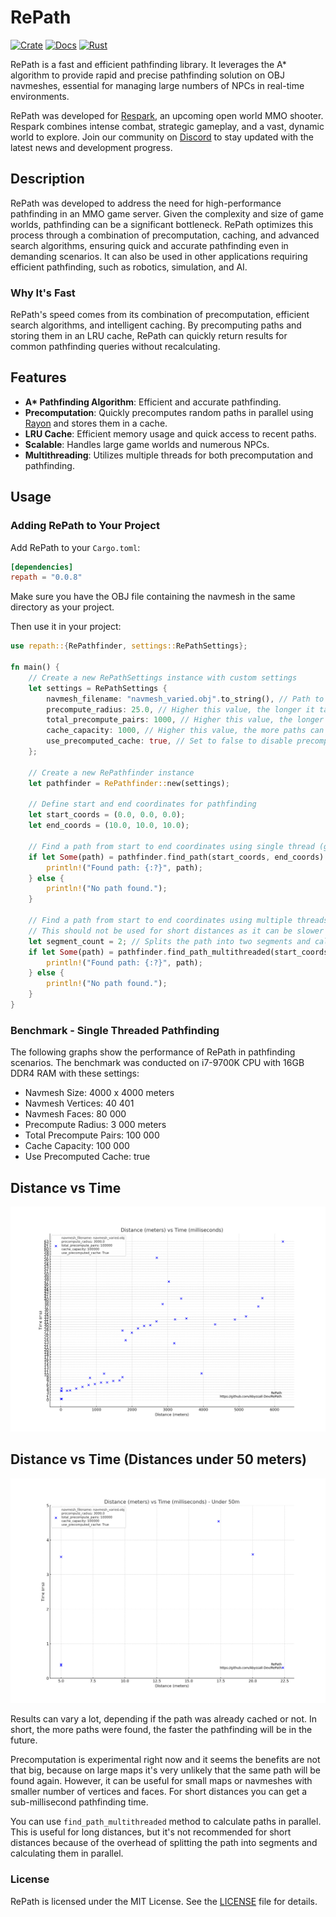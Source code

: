 # RePath

[![Crate](https://img.shields.io/crates/v/repath.svg?label=crate)](https://crates.io/crates/repath)
[![Docs](https://docs.rs/repath/badge.svg)](https://docs.rs/repath/0.0.7/repath/)
[![Rust](https://github.com/Abyssall-Dev/RePath/actions/workflows/rust.yml/badge.svg?branch=main)](https://github.com/Abyssall-Dev/RePath/actions/workflows/rust.yml)

RePath is a fast and efficient pathfinding library. It leverages the A* algorithm to provide rapid and precise pathfinding solution on OBJ navmeshes, essential for managing large numbers of NPCs in real-time environments.

RePath was developed for [Respark](https://playrespark.com/), an upcoming open world MMO shooter. Respark combines intense combat, strategic gameplay, and a vast, dynamic world to explore. Join our community on [Discord](https://discord.gg/8qzSGyekVJ) to stay updated with the latest news and development progress.

## Description

RePath was developed to address the need for high-performance pathfinding in an MMO game server. Given the complexity and size of game worlds, pathfinding can be a significant bottleneck. RePath optimizes this process through a combination of precomputation, caching, and advanced search algorithms, ensuring quick and accurate pathfinding even in demanding scenarios. It can also be used in other applications requiring efficient pathfinding, such as robotics, simulation, and AI.

### Why It's Fast

RePath's speed comes from its combination of precomputation, efficient search algorithms, and intelligent caching. By precomputing paths and storing them in an LRU cache, RePath can quickly return results for common pathfinding queries without recalculating.

## Features

- **A\* Pathfinding Algorithm**: Efficient and accurate pathfinding.
- **Precomputation**: Quickly precomputes random paths in parallel using [Rayon](https://crates.io/crates/rayon) and stores them in a cache.
- **LRU Cache**: Efficient memory usage and quick access to recent paths.
- **Scalable**: Handles large game worlds and numerous NPCs.
- **Multithreading**: Utilizes multiple threads for both precomputation and pathfinding.

## Usage

### Adding RePath to Your Project

Add RePath to your `Cargo.toml`:

```toml
[dependencies]
repath = "0.0.8"
```

Make sure you have the OBJ file containing the navmesh in the same directory as your project.

Then use it in your project:

```rust
use repath::{RePathfinder, settings::RePathSettings};

fn main() {
    // Create a new RePathSettings instance with custom settings
    let settings = RePathSettings {
        navmesh_filename: "navmesh_varied.obj".to_string(), // Path to the navmesh file in Wavefront OBJ format
        precompute_radius: 25.0, // Higher this value, the longer it takes to precompute paths but faster pathfinding for long distances
        total_precompute_pairs: 1000, // Higher this value, the longer it takes to precompute paths but faster pathfinding
        cache_capacity: 1000, // Higher this value, the more paths can be stored in cache but more memory usage
        use_precomputed_cache: true, // Set to false to disable precomputation of paths
    };

    // Create a new RePathfinder instance
    let pathfinder = RePathfinder::new(settings);

    // Define start and end coordinates for pathfinding
    let start_coords = (0.0, 0.0, 0.0);
    let end_coords = (10.0, 10.0, 10.0);

    // Find a path from start to end coordinates using single thread (good for short distances)
    if let Some(path) = pathfinder.find_path(start_coords, end_coords) {
        println!("Found path: {:?}", path);
    } else {
        println!("No path found.");
    }

    // Find a path from start to end coordinates using multiple threads (good for long distances)
    // This should not be used for short distances as it can be slower than single thread because of segmentation and multithreading overhead
    let segment_count = 2; // Splits the path into two segments and calculates them in parallel
    if let Some(path) = pathfinder.find_path_multithreaded(start_coords, end_coords, segment_count) {
        println!("Found path: {:?}", path);
    } else {
        println!("No path found.");
    }
}
```

### Benchmark - Single Threaded Pathfinding

The following graphs show the performance of RePath in pathfinding scenarios. The benchmark was conducted on i7-9700K CPU with 16GB DDR4 RAM with these settings:

- Navmesh Size: 4000 x 4000 meters
- Navmesh Vertices: 40 401
- Navmesh Faces: 80 000
- Precompute Radius: 3 000 meters
- Total Precompute Pairs: 100 000
- Cache Capacity: 100 000
- Use Precomputed Cache: true

## Distance vs Time

![Distance vs Time](img/bench_distance_vs_time_all.png)

## Distance vs Time (Distances under 50 meters)

![Distance vs Time (Distances under 50 meters)](img/bench_distance_vs_time_under_50m.png)

Results can vary a lot, depending if the path was already cached or not. In short, the more paths were found, the faster the pathfinding will be in the future.

Precomputation is experimental right now and it seems the benefits are not that big, because on large maps it's very unlikely that the same path will be found again. However, it can be useful for small maps or navmeshes with smaller number of vertices and faces. For short distances you can get a sub-millisecond pathfinding time.

You can use `find_path_multithreaded` method to calculate paths in parallel. This is useful for long distances, but it's not recommended for short distances because of the overhead of splitting the path into segments and calculating them in parallel.

### License

RePath is licensed under the MIT License. See the [LICENSE](LICENSE) file for details.

